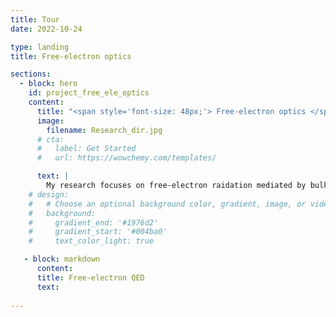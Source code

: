 ```yaml
---
title: Tour
date: 2022-10-24

type: landing
title: Free-electron optics

sections:
  - block: hero
    id: project_free_ele_optics
    content:
      title: "<span style='font-size: 48px;'> Free-electron optics </span>"
      image:        
        filename: Research_dir.jpg
      # cta:
      #   label: Get Started
      #   url: https://wowchemy.com/templates/ 

      text: |
        My research focuses on free-electron raidation mediated by bulk and nanophotonic materials. In particular, we strive to deepen our unerstanding of quantum science in the field, and propose new applications based on the quantum materials and quantum technologies.
    # design:
    #   # Choose an optional background color, gradient, image, or video
    #   background:
    #     gradient_end: '#1976d2'
    #     gradient_start: '#004ba0'
    #     text_color_light: true

   - block: markdown
      content:
      title: Free-electron QED
      text: 
      
---
```

